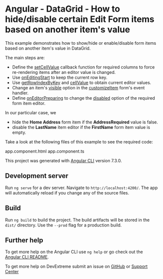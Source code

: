 # Angular - DataGrid - How to hide/disable certain Edit Form items based on another item's value

This example demonstrates how to show/hide or enable/disable form items based on another item's value in DataGrid.

The main steps are:
- Define the [setCellValue](https://js.devexpress.com/Documentation/ApiReference/UI_Widgets/dxDataGrid/Configuration/columns/#setCellValue)  callback function for required columns to force re-rendering items after an editor value is changed.
- Use [onEditingStart](https://js.devexpress.com/Documentation/ApiReference/UI_Widgets/dxDataGrid/Configuration/#onEditingStart) to keep the current row key.
- Use [getRowIndexByKey](https://js.devexpress.com/Documentation/ApiReference/UI_Widgets/dxDataGrid/Methods/#getRowIndexByKeykey) and [cellValue](https://js.devexpress.com/Documentation/ApiReference/UI_Widgets/dxDataGrid/Methods/#cellValuerowIndex_dataField) to obtain current editor values.
- Change an item's [visible](https://js.devexpress.com/Documentation/ApiReference/UI_Widgets/dxForm/Item_Types/SimpleItem/#visible) option in the [customizeItem](https://js.devexpress.com/Documentation/ApiReference/UI_Widgets/dxForm/Configuration/#customizeItem) form's event handler. 
- Define [onEditorPreparing](https://js.devexpress.com/Documentation/ApiReference/UI_Widgets/dxDataGrid/Configuration/#onEditorPreparing) to change the [disabled](https://js.devexpress.com/Documentation/ApiReference/UI_Widgets/dxTextBox/Configuration/#disabled) option of the required form item editor.


In our particular case, we 
- hide the **Home Address** form item if the **AddressRequired** value is false.
- disable the **LastName** item editor if the **FirstName** form item value is empty. 

Take a look at the following files of this example to see the required code: 

app.component.html
app.component.ts

This project was generated with [Angular CLI](https://github.com/angular/angular-cli) version 7.3.0.

## Development server

Run `ng serve` for a dev server. Navigate to `http://localhost:4200/`. The app will automatically reload if you change any of the source files.

## Build

Run `ng build` to build the project. The build artifacts will be stored in the `dist/` directory. Use the `--prod` flag for a production build.

## Further help

To get more help on the Angular CLI use `ng help` or go check out the [Angular CLI README](https://github.com/angular/angular-cli/blob/master/README.md).

To get more help on DevExtreme submit an issue on [GitHub](https://github.com/DevExpress/devextreme/issues) or [Support Center](https://www.devexpress.com/Support/Center/Question/Create)

